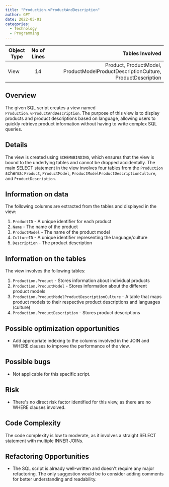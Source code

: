 ```yaml
---
title: "Production.vProductAndDescription"
author: GPT
date: 2022-05-01
categories:
  - Technology
  - Programming
---
```



| Object Type   |  No of Lines  |  Tables Involved |
|----------|:-------------:|------:|
| View |  14 | Product, ProductModel, ProductModelProductDescriptionCulture, ProductDescription |


## Overview
The given SQL script creates a view named `Production.vProductAndDescription`. The purpose of this view is to display products and product descriptions based on language, allowing users to quickly retrieve product information without having to write complex SQL queries.

## Details
The view is created using `SCHEMABINDING`, which ensures that the view is bound to the underlying tables and cannot be dropped accidentally. The main SELECT statement in the view involves four tables from the `Production` schema: `Product`, `ProductModel`, `ProductModelProductDescriptionCulture`, and `ProductDescription`.

## Information on data
The following columns are extracted from the tables and displayed in the view:

1. `ProductID` - A unique identifier for each product
2. `Name` - The name of the product
3. `ProductModel` - The name of the product model
4. `CultureID` - A unique identifier representing the language/culture
5. `Description` - The product description

## Information on the tables
The view involves the following tables:

1. `Production.Product` - Stores information about individual products
2. `Production.ProductModel` - Stores information about the different product models
3. `Production.ProductModelProductDescriptionCulture` - A table that maps product models to their respective product descriptions and languages (culture)
4. `Production.ProductDescription` - Stores product descriptions

## Possible optimization opportunities
- Add appropriate indexing to the columns involved in the JOIN and WHERE clauses to improve the performance of the view.

## Possible bugs
- Not applicable for this specific script.

## Risk
- There's no direct risk factor identified for this view, as there are no WHERE clauses involved.

## Code Complexity
The code complexity is low to moderate, as it involves a straight SELECT statement with multiple INNER JOINs.

## Refactoring Opportunities
- The SQL script is already well-written and doesn't require any major refactoring. The only suggestion would be to consider adding comments for better understanding and readability.
